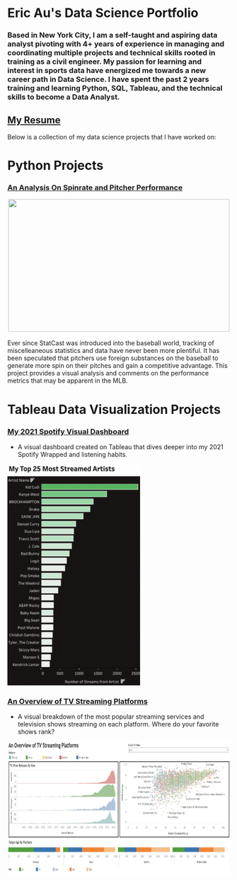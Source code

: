 # Eric Au's Data Science Portfolio
### Based in New York City, I am a self-taught and aspiring data analyst pivoting with 4+ years of experience in managing and coordinating multiple projects and technical skills rooted in training as a civil engineer. My passion for learning and interest in sports data have energized me towards a new career path in Data Science. I have spent the past 2 years training and learning Python, SQL, Tableau, and the technical skills to become a Data Analyst.  

## [My Resume](https://drive.google.com/file/d/1RdQmeHwxeTLxbsA6MS12dDEFEhT4Dcsy/view)

Below is a collection of my data science projects that I have worked on: 

# Python Projects

### [An Analysis On Spinrate and Pitcher Performance](https://github.com/eric8395/pitching_analysis)
<p align="center">
  <img src = "https://www.si.com/.image/c_limit%2Ccs_srgb%2Cq_auto:good%2Cw_1400/MTgyMDU0Mjk1NTQ4NDcwNDAz/gerrit-cole-sticky-stuff-check.webp" width="500" height="300">
  </p>
Ever since StatCast was introduced into the baseball world, tracking of miscelleaneous statistics and data have never been more plentiful. It has been speculated that pitchers use foreign substances on the baseball to generate more spin on their pitches and gain a competitive advantage. This project provides a visual analysis and comments on the performance metrics that may be apparent in the MLB.

# Tableau Data Visualization Projects

### [My 2021 Spotify Visual Dashboard](https://public.tableau.com/views/My2021SpotifyVisualDashboard/SpotifyDashboard?:language=en-US&:display_count=n&:origin=viz_share_link)
* A visual dashboard created on Tableau that dives deeper into my 2021 Spotify Wrapped and listening habits.
<img src="https://github.com/eric8395/Eric_Portfolio/blob/main/images/Screen%20Shot%202021-12-26%20at%205.11.22%20PM.png" width="300" height="500">

### [An Overview of TV Streaming Platforms](https://public.tableau.com/app/profile/eric8519/viz/AnOverviewOfTVStreamingPlatforms/Overview)
* A visual breakdown of the most popular streaming services and television shows streaming on each platform. Where do your favorite shows rank?
<img src="https://github.com/eric8395/Eric_Portfolio/blob/main/images/Screen%20Shot%202021-12-26%20at%205.26.50%20PM.png" width="800" height="300">



